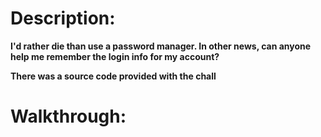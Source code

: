 # Description:
**I'd rather die than use a password manager. In other news, can anyone help me remember the login info for my account?**

**There was a source code provided with the chall**

# Walkthrough:



